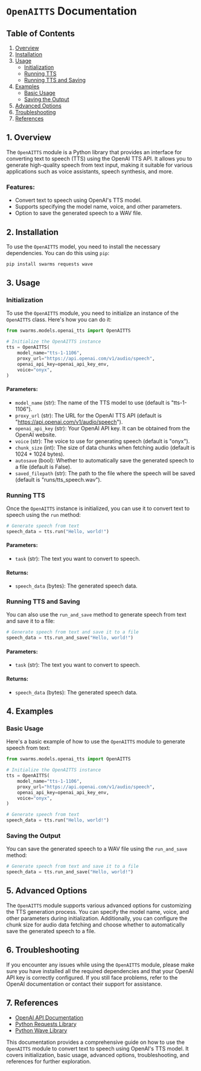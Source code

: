# `OpenAITTS` Documentation

## Table of Contents
1. [Overview](#overview)
2. [Installation](#installation)
3. [Usage](#usage)
   - [Initialization](#initialization)
   - [Running TTS](#running-tts)
   - [Running TTS and Saving](#running-tts-and-saving)
4. [Examples](#examples)
   - [Basic Usage](#basic-usage)
   - [Saving the Output](#saving-the-output)
5. [Advanced Options](#advanced-options)
6. [Troubleshooting](#troubleshooting)
7. [References](#references)

## 1. Overview <a name="overview"></a>

The `OpenAITTS` module is a Python library that provides an interface for converting text to speech (TTS) using the OpenAI TTS API. It allows you to generate high-quality speech from text input, making it suitable for various applications such as voice assistants, speech synthesis, and more.

### Features:
- Convert text to speech using OpenAI's TTS model.
- Supports specifying the model name, voice, and other parameters.
- Option to save the generated speech to a WAV file.

## 2. Installation <a name="installation"></a>

To use the `OpenAITTS` model, you need to install the necessary dependencies. You can do this using `pip`:

```bash
pip install swarms requests wave
```

## 3. Usage <a name="usage"></a>

### Initialization <a name="initialization"></a>

To use the `OpenAITTS` module, you need to initialize an instance of the `OpenAITTS` class. Here's how you can do it:

```python
from swarms.models.openai_tts import OpenAITTS

# Initialize the OpenAITTS instance
tts = OpenAITTS(
    model_name="tts-1-1106",
    proxy_url="https://api.openai.com/v1/audio/speech",
    openai_api_key=openai_api_key_env,
    voice="onyx",
)
```

#### Parameters:
- `model_name` (str): The name of the TTS model to use (default is "tts-1-1106").
- `proxy_url` (str): The URL for the OpenAI TTS API (default is "https://api.openai.com/v1/audio/speech").
- `openai_api_key` (str): Your OpenAI API key. It can be obtained from the OpenAI website.
- `voice` (str): The voice to use for generating speech (default is "onyx").
- `chunk_size` (int): The size of data chunks when fetching audio (default is 1024 * 1024 bytes).
- `autosave` (bool): Whether to automatically save the generated speech to a file (default is False).
- `saved_filepath` (str): The path to the file where the speech will be saved (default is "runs/tts_speech.wav").

### Running TTS <a name="running-tts"></a>

Once the `OpenAITTS` instance is initialized, you can use it to convert text to speech using the `run` method:

```python
# Generate speech from text
speech_data = tts.run("Hello, world!")
```

#### Parameters:
- `task` (str): The text you want to convert to speech.

#### Returns:
- `speech_data` (bytes): The generated speech data.

### Running TTS and Saving <a name="running-tts-and-saving"></a>

You can also use the `run_and_save` method to generate speech from text and save it to a file:

```python
# Generate speech from text and save it to a file
speech_data = tts.run_and_save("Hello, world!")
```

#### Parameters:
- `task` (str): The text you want to convert to speech.

#### Returns:
- `speech_data` (bytes): The generated speech data.

## 4. Examples <a name="examples"></a>

### Basic Usage <a name="basic-usage"></a>

Here's a basic example of how to use the `OpenAITTS` module to generate speech from text:

```python
from swarms.models.openai_tts import OpenAITTS

# Initialize the OpenAITTS instance
tts = OpenAITTS(
    model_name="tts-1-1106",
    proxy_url="https://api.openai.com/v1/audio/speech",
    openai_api_key=openai_api_key_env,
    voice="onyx",
)

# Generate speech from text
speech_data = tts.run("Hello, world!")
```

### Saving the Output <a name="saving-the-output"></a>

You can save the generated speech to a WAV file using the `run_and_save` method:

```python
# Generate speech from text and save it to a file
speech_data = tts.run_and_save("Hello, world!")
```

## 5. Advanced Options <a name="advanced-options"></a>

The `OpenAITTS` module supports various advanced options for customizing the TTS generation process. You can specify the model name, voice, and other parameters during initialization. Additionally, you can configure the chunk size for audio data fetching and choose whether to automatically save the generated speech to a file.

## 6. Troubleshooting <a name="troubleshooting"></a>

If you encounter any issues while using the `OpenAITTS` module, please make sure you have installed all the required dependencies and that your OpenAI API key is correctly configured. If you still face problems, refer to the OpenAI documentation or contact their support for assistance.

## 7. References <a name="references"></a>

- [OpenAI API Documentation](https://beta.openai.com/docs/)
- [Python Requests Library](https://docs.python-requests.org/en/latest/)
- [Python Wave Library](https://docs.python.org/3/library/wave.html)

This documentation provides a comprehensive guide on how to use the `OpenAITTS` module to convert text to speech using OpenAI's TTS model. It covers initialization, basic usage, advanced options, troubleshooting, and references for further exploration.